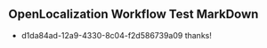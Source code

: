 ## OpenLocalization Workflow Test MarkDown
* d1da84ad-12a9-4330-8c04-f2d586739a09 
thanks!<!--HONumber=Mar16_HO1-->
